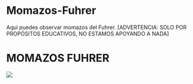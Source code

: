 # Momazos-Fuhrer

Aqui puedes observar momazos del Fuhrer. [ADVERTENCIA: SOLO POR PROPÓSITOS EDUCATIVOS, NO ESTAMOS APOYANDO A NADA]

<html>
<head>
	<title>MOMAZOS FUHRER</title>
</head>
</html>


<h1>MOMAZOS FUHRER</h1>
	
<html>
	<head>
		<body>
			<img src="https://resources.stuff.co.nz/content/dam/images/1/q/u/j/a/0/image.related.StuffLandscapeSixteenByNine.710x400.1xikfm.png/1571962724045.jpg">
		</body>
</body>
</html>
